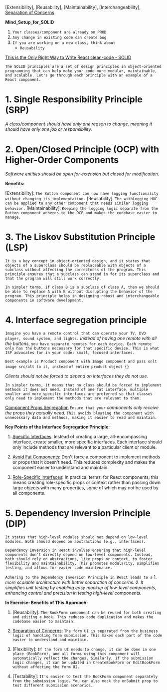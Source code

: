 [Extensibility], [Reusability], [Maintainability], [Interchangeability], [Separation of Concerns]()

**Mind_Setup_for_SOLID**

1.  `Your classes/component are already on PROD`
2.  `Any change in existing code can create bug`
3.  `If you are working on a new class, think about`
    - `Reusability`

[This is the Only Right Way to Write React clean-code - SOLID](https://www.youtube.com/watch?v=MSq_DCRxOxw)

`The SOLID principles are a set of design principles in object-oriented programming that can help make your code more modular, maintainable, and scalable. Let's go through each principle with an example of a React component.`

# 1. Single Responsibility Principle (SRP)

_A class/component should have only one reason to change, meaning it should have only one job or responsibility._

# 2. Open/Closed Principle (OCP) with Higher-Order Components

_Software entities should be open for extension but closed for modification._

**Benefits:**

[Extensibility]: `The Button component can now have logging functionality without changing its implementation.`
[Reusability]: `The withLogging HOC can be applied to any other component that needs similar logging behavior.`
[Maintainability]: `Keeping the logging logic separate from the Button component adheres to the OCP and makes the codebase easier to manage.`

# 3. The Liskov Substitution Principle (LSP)

`It is a key concept in object-oriented design, and it states that objects of a superclass should be replaceable with objects of a subclass without affecting the correctness of the program. This principle ensures that a subclass can stand in for its superclass and that the program will still work correctly.`

`In simpler terms, if class B is a subclass of class A, then we should be able to replace A with B without disrupting the behavior of the program. This principle helps in designing robust and interchangeable components in software development.`

# 4. Interface segregation principle

`Imagine you have a remote control that can operate your TV, DVD player, sound system, and lights.` _Instead of having one remote with all the buttons_, `you have separate remotes for each device. Each remote only has the buttons necessary for that specific device. This is what ISP advocates for in your code: small, focused interfaces.`

`Best example is Product component with Image component and pass onlt image src/alt to it, instead`
`of entire product object {}`

_Clients should not be forced to depend on interfaces they do not use._

`In simpler terms, it means that no class should be forced to implement methods it does not need. Instead of one fat interface, multiple smaller and more specific interfaces are preferred so that classes only need to implement the methods that are relevant to them.`

[Component Props Segregation]() `Ensure that your` _components only receive the props they actually need._ `This avoids bloating the component with unnecessary data and methods, making it easier to read and maintain.`

**Key Points of the Interface Segregation Principle:**

1. [Specific Interfaces](): Instead of creating a large, all-encompassing interface, create smaller, more specific interfaces. Each interface should only include methods that are relevant to a particular client or module.

2. [Avoid Fat Components](): Don't force a component to implement methods or props that it doesn't need. This reduces complexity and makes the component easier to understand and maintain.

3. [Role-Specific Interfaces](): In practical terms, for React components, this means creating role-specific props or context rather than passing down large objects with many properties, some of which may not be used by all components.

# 5. Dependency Inversion Principle (DIP)

`It states that high-level modules should not depend on low-level modules. Both should depend on abstractions (e.g., interfaces).`

`Dependency Inversion in React involves ensuring that high-level components don't directly depend on low-level components. Instead, both should rely on abstractions, like props or context, to foster flexibility and maintainability. This promotes modularity, simplifies testing, and allows for easier code maintenance.`

`Adhering to the Dependency Inversion Principle in React leads to a` 1. _more scalable architecture with better separation of concerns._ 2. _It simplifies unit testing by enabling easy mockup of low-level components, enhancing control and precision in testing high-level components._

**In Exercise: Benefits of This Approach:**

1.  [Reusability]: `The BookForm component can be reused for both creating and editing a book. This reduces code duplication and makes the codebase easier to maintain.`

2.  [Separation of Concerns](): `The form UI is separated from the business logic of handling form submission. This makes each part of the code easier to understand and maintain.`

3.  [Flexibility]: `If the form UI needs to change, it can be done in one place (BookForm), and all forms using this component will automatically reflect the changes. Similarly, if the submission logic changes, it can be updated in CreateBookForm or EditBookForm without affecting the form UI.`

4.  [Testability]: `It's easier to test the BookForm component separately from the submission logic. You can also mock the onSubmit prop to test different submission scenarios.`
